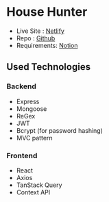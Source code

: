 # House Hunter

- Live Site : [Netlify](https://ph-house-hunter-job-task.netlify.app/)
- Repo : [Github](https://github.com/foy4748/ph_house_hunter__job_task)
- Requirements: [Notion](https://screeching-plough-4fd.notion.site/PHero-Job-Task-67f1d78d1b3f492fae89d69f9a734aa2?pvs=4)

## Used Technologies

### Backend
- Express
- Mongoose
- ReGex 
- JWT 
- Bcrypt (for password hashing)
- MVC pattern

### Frontend
- React
- Axios
- TanStack Query
- Context API



